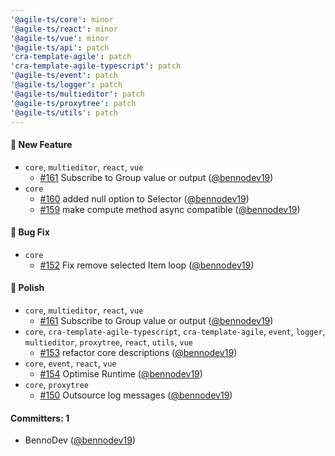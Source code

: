 ```yaml
---
'@agile-ts/core': minor
'@agile-ts/react': minor
'@agile-ts/vue': minor
'@agile-ts/api': patch
'cra-template-agile': patch
'cra-template-agile-typescript': patch
'@agile-ts/event': patch
'@agile-ts/logger': patch
'@agile-ts/multieditor': patch
'@agile-ts/proxytree': patch
'@agile-ts/utils': patch
---
```


#### :rocket: New Feature
* `core`, `multieditor`, `react`, `vue`
    * [#161](https://github.com/agile-ts/agile/pull/161) Subscribe to Group value or output ([@bennodev19](https://github.com/bennodev19))
* `core`
    * [#160](https://github.com/agile-ts/agile/pull/160) added null option to Selector ([@bennodev19](https://github.com/bennodev19))
    * [#159](https://github.com/agile-ts/agile/pull/159) make compute method async compatible ([@bennodev19](https://github.com/bennodev19))

#### :bug: Bug Fix
* `core`
    * [#152](https://github.com/agile-ts/agile/pull/152) Fix remove selected Item loop ([@bennodev19](https://github.com/bennodev19))

#### :nail_care: Polish
* `core`, `multieditor`, `react`, `vue`
    * [#161](https://github.com/agile-ts/agile/pull/161) Subscribe to Group value or output ([@bennodev19](https://github.com/bennodev19))
* `core`, `cra-template-agile-typescript`, `cra-template-agile`, `event`, `logger`, `multieditor`, `proxytree`, `react`, `utils`, `vue`
    * [#153](https://github.com/agile-ts/agile/pull/153) refactor core descriptions ([@bennodev19](https://github.com/bennodev19))
* `core`, `event`, `react`, `vue`
    * [#154](https://github.com/agile-ts/agile/pull/154) Optimise Runtime ([@bennodev19](https://github.com/bennodev19))
* `core`, `proxytree`
    * [#150](https://github.com/agile-ts/agile/pull/150) Outsource log messages ([@bennodev19](https://github.com/bennodev19))

#### Committers: 1
- BennoDev ([@bennodev19](https://github.com/bennodev19))
